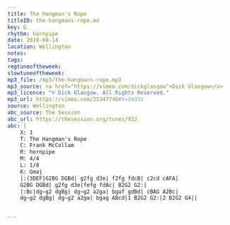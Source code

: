 ```yaml
---
title: The Hangman's Rope
titleID: the-hangmans-rope.md
key: G
rhythm: hornpipe
date: 2018-08-14
location: Wellington
notes:
tags:
regtuneoftheweek:
slowtuneoftheweek:
mp3_file: /mp3/the-hangmans-rope.mp3
mp3_source: <a href="https://vimeo.com/dickglasgow">Dick Glasgow</a>
mp3_licence: "© Dick Glasgow. All Rights Reserved."
mp3_url: https://vimeo.com/35347746#t=1m33s
source: Wellington
abc_source: The Session
abc_url: https://thesession.org/tunes/932
abc: |
    X: 1
    T: The Hangman's Rope
    C: Frank McCollam
    R: hornpipe
    M: 4/4
    L: 1/8
    K: Gmaj
    |:(3DEF|G2BG DGBd| g2fg d3e| f2fg fdcB| c2cd cAFA|
    G2BG DGBd| g2fg d3e|fefg fdAc| B2G2 G2:|
    |:Bc|dg~g2 dgBg| dg~g2 a2ga| bgaf gdBd| cBAG A2Bc|
    dg~g2 dgBg| dg~g2 a2ga| bgag ABcd|1 B2G2 G2:|2 B2G2 G4||


---
```

